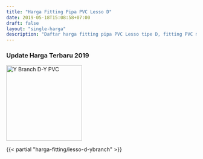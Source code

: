 ```yaml
---
title: "Harga Fitting Pipa PVC Lesso D"
date: 2019-05-18T15:08:58+07:00
draft: false
layout: "single-harga"
description: "Daftar harga fitting pipa PVC Lesso tipe D, fitting PVC murah berkualitas."
---
```


### Update Harga Terbaru 2019

<img src="../img/fitting-pvc/y-branch-lesso-d-y.png" alt="Y Branch D-Y PVC" width="200">

{{< partial "harga-fitting/lesso-d-ybranch" >}}
